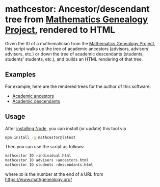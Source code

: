 # mathcestor: Ancestor/descendant tree from [Mathematics Genealogy Project](https://www.mathgenealogy.org/), rendered to HTML

Given the ID of a mathematician from the
[Mathematics Genealogy Project](https://www.mathgenealogy.org/),
this script walks up the tree of academic ancestors
(advisors, advisors' advisors, etc.) or
down the tree of academic descendants (students, students' students, etc.),
and builds an HTML rendering of that tree.

## Examples

For example, here are the rendered trees for the author of this software:
* [Academic ancestors](https://erikdemaine.org/family/#ancestors)
* [Academic descendants](https://erikdemaine.org/family/#descendants)

## Usage

After [installing Node](https://nodejs.org/en/download/),
you can install (or update) this tool via

```sh
npm install -g mathcestor@latest
```

Then you can use the script as follows:

```sh
mathcestor ID >individual.html
mathcestor ID advisors >ancestors.html
mathcestor ID students >descendants.html
```

where `ID` is the number at the end of a URL from
https://www.mathgenealogy.org/
